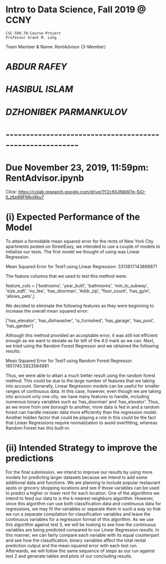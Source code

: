 # Intro to Data Science, Fall 2019 @ CCNY
    CSC-599.70-Course-Project 
    Professor Grant M. Long
Team Member & Name: RentAdvisor (3-Member)
# *ABDUR RAFEY*
# *HASIBUL ISLAM*
# *DZHONIBEK PARMANKULOV*

# --------------------------------------------------------
# Due November 23, 2019, 11:59pm: RentAdvisor.ipynb 
Click: https://colab.research.google.com/drive/1Y2cKlUINbW7e-5iO-tLz6p88FMko8ku7


# (i) Expected Performance of the Model

To attain a formidable mean squared error for the rents of New York City apartments posted on StreetEasy, we intended to use a couple of models to initialize our tests. The first model we thought of using was Linear Regression. 

Mean Squared Error for Test1 using Linear Regression: 3313817.143868871

The feature columns that we used to test this method were:

feature_cols = ['bedrooms', 'year_built', 'bathrooms', 'min_to_subway',  'size_sqft', 'no_fee', 'has_doorman', 'Addr_zip', 'floor_count', 'has_gym', 'allows_pets',]

We decided to eliminate the following features as they were beginning to increase the overall mean squared error:

['has_elevator', 'has_dishwasher', 'is_furnished', 'has_garage', 'has_pool', 'has_garden']

Although this method provided an acceptable error, it was still not efficient enough as we want to deviate as far left of the 4.0 mark as we can. Next, we tried using the Random Forest Regressor and we obtained the following results: 

Mean Squared Error for Test1 using Random Forest Regressor: 1851745.5923584981

Thus, we were able to attain a much better result using the random forest method. This could be due to the large number of features that we taking into account. Generally, Linear Regression models can be useful for smaller ranges of continuous data. In this case, however, even though we are taking into account only one city, we have many features to handle, including numerous binary variables such as ‘has_doorman’ and ‘has_elevator’. Thus, as we move from one borough to another, more data is fed in and a random forest can handle messier data more efficiently than the regression model. Another hidden factor that could be playing a role in this could be the fact that Linear Regressions require normalization to avoid overfitting, whereas Random Forest has this built-in.   


# (ii) Intended Strategy to improve the predictions

For the final submission, we intend to improve our results by using more models for predicting larger datasets because we intend to add some additional data and functions. We are planning to include popular restaurant spots or grocery shopping locations and see if those variables can be used to predict a higher or lower rent for each location. One of the algorithms we intend to feed our data to is the k-nearest neighbors algorithm. However, since this algorithm can use both classification data and continuous data for regressions, we may fit the variables or separate them in such a way so that we run a separate compilation for classification variables and leave the continuous variables for a regression format of this algorithm. As we use this algorithm against test 3, we will be looking to see how the continuous variables are being predicted compared to our Linear Regression results. In this manner, we can fairly compare each variable with its equal counterpart and see how the classification, binary variables affect the total rental prediction output and the mean squared error with each test run. Afterwards, we will follow the same sequence of steps as our run against test 2 and generate tables and plots of our concluding results.    
